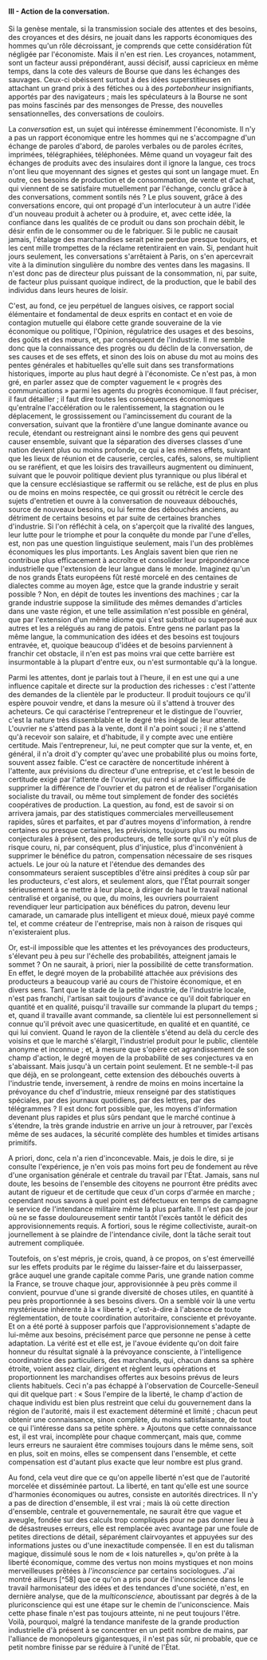 #### III - Action de la conversation.

Si la genèse mentale, si la transmission sociale des attentes et des besoins, des croyances et des désirs, ne jouait dans les rapports économiques des hommes qu'un rôle décroissant, je comprends que cette considération fût négligée par l'économiste. Mais il n'en est rien. Les croyances, notamment, sont un facteur aussi prépondérant, aussi décisif, aussi capricieux en même temps, dans la cote des valeurs de Bourse que dans les échanges des sauvages. Ceux-ci obéissent surtout à des idées superstitieuses en attachant un grand prix à des fétiches ou à des _portebonheur_ insignifiants, apportés par des navigateurs ; mais les spéculateurs à la Bourse ne sont pas moins fascinés par des mensonges de Presse, des nouvelles sensationnelles, des conversations de couloirs.

La _conversation_ est, un sujet qui intéresse éminemment l'économiste. Il n'y a pas un rapport économique entre les hommes qui ne s'accompagne d'un échange de paroles d'abord, de paroles verbales ou de paroles écrites, imprimées, télégraphiées, téléphonées. Même quand un voyageur fait des échanges de produits avec des insulaires dont il ignore la langue, ces trocs n'ont lieu que moyennant des signes et gestes qui sont un langage muet. En outre, ces besoins de production et de consommation, de vente et d'achat, qui viennent de se satisfaire mutuellement par l'échange, conclu grâce à des conversations, comment sontils nés ? Le plus souvent, grâce à des conversations encore, qui ont propagé d'un interlocuteur à un autre l'idée d'un nouveau produit à acheter ou à produire, et, avec cette idée, la confiance dans les qualités de ce produit ou dans son prochain débit, le désir enfin de le consommer ou de le fabriquer. Si le public ne causait jamais, l'étalage des marchandises serait peine perdue presque toujours, et les cent mille trompettes de la réclame retentiraient en vain. Si, pendant huit jours seulement, les conversations s'arrêtaient à Paris, on s'en apercevrait vite à la diminution singulière du nombre des ventes dans les magasins. Il n'est donc pas de directeur plus puissant de la consommation, ni, par suite, de facteur plus puissant quoique indirect, de la production, que le babil des individus dans leurs heures de loisir.

C'est, au fond, ce jeu perpétuel de langues oisives, ce rapport social élémentaire et fondamental de deux esprits en contact et en voie de contagion mutuelle qui élabore cette grande souveraine de la vie économique ou politique, l'Opinion, régulatrice des usages et des besoins, des goûts et des mœurs, et, par conséquent de l'industrie. Il me semble donc que la connaissance des progrès ou du déclin de la conversation, de ses causes et de ses effets, et sinon des lois on abuse du mot au moins des pentes générales et habituelles qu'elle suit dans ses transformations historiques, importe au plus haut degré à l'économiste. Ce n'est pas, à mon gré, en parler assez que de compter vaguement le « progrès des communications » parmi les agents du progrès économique. Il faut préciser, il faut détailler ; il faut dire toutes les conséquences économiques qu'entraîne l'accélération ou le ralentissement, la stagnation ou le déplacement, le grossissement ou l'amincissement du courant de la conversation, suivant que la frontière d'une langue dominante avance ou recule, étendant ou restreignant ainsi le nombre des gens qui peuvent causer ensemble, suivant que la séparation des diverses classes d'une nation devient plus ou moins profonde, ce qui a les mêmes effets, suivant que les lieux de réunion et de causerie, cercles, cafés, salons, se multiplient ou se raréfient, et que les loisirs des travailleurs augmentent ou diminuent, suivant que le pouvoir politique devient plus tyrannique ou plus libéral et que la censure ecclésiastique se raffermit ou se relâche, est de plus en plus ou de moins en moins respectée, ce qui grossit ou rétrécit le cercle des sujets d'entretien et ouvre à la conversation de nouveaux débouchés, source de nouveaux besoins, ou lui ferme des débouchés anciens, au détriment de certains besoins et par suite de certaines branches d'industrie. Si l'on réfléchit à cela, on s'aperçoit que la rivalité des langues, leur lutte pour le triomphe et pour la conquête du monde par l'une d'elles, est, non pas une question linguistique seulement, mais l'un des problèmes économiques les plus importants. Les Anglais savent bien que rien ne contribue plus efficacement à accroître et consolider leur prépondérance industrielle que l'extension de leur langue dans le monde. Imaginez qu'un de nos grands États européens fût resté morcelé en des centaines de dialectes comme au moyen âge, estce que la grande industrie y serait possible ? Non, en dépit de toutes les inventions des machines ; car la grande industrie suppose la similitude des mêmes demandes d'articles dans une vaste région, et une telle assimilation n'est possible en général, que par l'extension d'un même idiome qui s'est substitué ou superposé aux autres et les a relégués au rang de patois. Entre gens ne parlant pas la même langue, la communication des idées et des besoins est toujours entravée, et, quoique beaucoup d'idées et de besoins parviennent à franchir cet obstacle, il n'en est pas moins vrai que cette barrière est insurmontable à la plupart d'entre eux, ou n'est surmontable qu'à la longue.

Parmi les attentes, dont je parlais tout à l'heure, il en est une qui a une influence capitale et directe sur la production des richesses : c'est l'attente des demandes de la clientèle par le producteur. Il produit toujours ce qu'il espère pouvoir vendre, et dans la mesure où il s'attend à trouver des acheteurs. Ce qui caractérise l'entrepreneur et le distingue de l'ouvrier, c'est la nature très dissemblable et le degré très inégal de leur attente. L'ouvrier ne s'attend pas à la vente, dont il n'a point souci ; il ne s'attend qu'à recevoir son salaire, et d'habitude, il y compte avec une entière certitude. Mais l'entrepreneur, lui, ne peut compter que sur la vente, et, en général, il n'a droit d'y compter qu'avec une probabilité plus ou moins forte, souvent assez faible. C'est ce caractère de noncertitude inhérent à l'attente, aux prévisions du directeur d'une entreprise, et c'est le besoin de certitude exigé par l'attente de l'ouvrier, qui rend si ardue la difficulté de supprimer la différence de l'ouvrier et du patron et de réaliser l'organisation socialiste du travail, ou même tout simplement de fonder des sociétés coopératives de production. La question, au fond, est de savoir si on arrivera jamais, par des statistiques commerciales merveilleusement rapides, sûres et parfaites, et par d'autres moyens d'information, à rendre certaines ou presque certaines, les prévisions, toujours plus ou moins conjecturales à présent, des producteurs, de telle sorte qu'il n'y eût plus de risque couru, ni, par conséquent, plus d'injustice, plus d'inconvénient à supprimer le bénéfice du patron, compensation nécessaire de ses risques actuels. Le jour où la nature et l'étendue des demandes des consommateurs seraient susceptibles d'être ainsi prédites à coup sûr par les producteurs, c'est alors, et seulement alors, que l'État pourrait songer sérieusement à se mettre à leur place, à diriger de haut le travail national centralisé et organisé, ou que, du moins, les ouvriers pourraient revendiquer leur participation aux bénéfices du patron, devenu leur camarade, un camarade plus intelligent et mieux doué, mieux payé comme tel, et comme créateur de l'entreprise, mais non à raison de risques qui n'existeraient plus.

Or, est-il impossible que les attentes et les prévoyances des producteurs, s'élevant peu à peu sur l'échelle des probabilités, atteignent jamais le sommet ? On ne saurait, à priori, nier la possibilité de cette transformation. En effet, le degré moyen de la probabilité attachée aux prévisions des producteurs a beaucoup varié au cours de l'histoire économique, et en divers sens. Tant que le stade de la petite industrie, de l'industrie locale, n'est pas franchi, l'artisan sait toujours d'avance ce qu'il doit fabriquer en quantité et en qualité, puisqu'il travaille sur commande la plupart du temps ; et, quand il travaille avant commande, sa clientèle lui est personnellement si connue qu'il prévoit avec une quasicertitude, en qualité et en quantité, ce qui lui convient. Quand le rayon de la clientèle s'étend au delà du cercle des voisins et que le marché s'élargit, l'industriel produit pour le public, clientèle anonyme et inconnue ; et, à mesure que s'opère cet agrandissement de son champ d'action, le degré moyen de la probabilité de ses conjectures va en s'abaissant. Mais jusqu'à un certain point seulement. Et ne semble-t-il pas que déjà, en se prolongeant, cette extension des débouchés ouverts à l'industrie tende, inversement, à rendre de moins en moins incertaine la prévoyance du chef d'industrie, mieux renseigné par des statistiques spéciales, par des journaux quotidiens, par des lettres, par des télégrammes ? Il est donc fort possible que, les moyens d'information devenant plus rapides et plus sûrs pendant que le marché continue à s'étendre, la très grande industrie en arrive un jour à retrouver, par l'excès même de ses audaces, la sécurité complète des humbles et timides artisans primitifs.

A priori, donc, cela n'a rien d'inconcevable. Mais, je dois le dire, si je consulte l'expérience, je n'en vois pas moins fort peu de fondement au rêve d'une organisation générale et centrale du travail par l'État. Jamais, sans nul doute, les besoins de l'ensemble des citoyens ne pourront être prédits avec autant de rigueur et de certitude que ceux d'un corps d'armée en marche ; cependant nous savons à quel point est défectueux en temps de campagne le service de l'intendance militaire même la plus parfaite. Il n'est pas de jour où ne se fasse douloureusement sentir tantôt l'excès tantôt le déficit des approvisionnements requis. A fortiori, sous le régime collectiviste, aurait-on journellement à se plaindre de l'intendance civile, dont la tâche serait tout autrement compliquée.

Toutefois, on s'est mépris, je crois, quand, à ce propos, on s'est émerveillé sur les effets produits par le régime du laisser-faire et du laisserpasser, grâce auquel une grande capitale comme Paris, une grande nation comme la France, se trouve chaque jour, approvisionnée à peu près comme il convient, pourvue d'une si grande diversité de choses utiles, en quantité à peu près proportionnée à ses besoins divers. On a semblé voir là une vertu mystérieuse inhérente à la « liberté », c'est-à-dire à l'absence de toute réglementation, de toute coordination autoritaire, consciente et prévoyante. Et on a été porté à supposer parfois que l'approvisionnement s'adapte de lui-même aux besoins, précisément parce que personne ne pense à cette adaptation. La vérité est et elle est, je l'avoue évidente qu'on doit faire honneur du résultat signalé à la prévoyance consciente, à l'intelligence coordinatrice des particuliers, des marchands, qui, chacun dans sa sphère étroite, voient assez clair, dirigent et règlent leurs opérations et proportionnent les marchandises offertes aux besoins prévus de leurs clients habituels. Ceci n'a pas échappé à l'observation de Courcelle-Seneuil qui dit quelque part : « Sous l'empire de la liberté, le champ d'action de chaque individu est bien plus restreint que celui du gouvernement dans la région de l'autorité, mais il est exactement déterminé et limité ; chacun peut obtenir une connaissance, sinon complète, du moins satisfaisante, de tout ce qui l'intéresse dans sa petite sphère. » Ajoutons que cette connaissance est, il est vrai, incomplète pour chaque commerçant, mais que, comme leurs erreurs ne sauraient être commises toujours dans le même sens, soit en plus, soit en moins, elles se compensent dans l'ensemble, et cette compensation est d'autant plus exacte que leur nombre est plus grand.

Au fond, cela veut dire que ce qu'on appelle liberté n'est que de l'autorité morcelée et disséminée partout. La liberté, en tant qu'elle est une source d'harmonies économiques ou autres, consiste en autorités directrices. Il n'y a pas de direction d'ensemble, il est vrai ; mais là où cette direction d'ensemble, centrale et gouvernementale, ne saurait être que vague et aveugle, fondée sur des calculs trop compliqués pour ne pas donner lieu à de désastreuses erreurs, elle est remplacée avec avantage par une foule de petites directions de détail, séparément clairvoyantes et appuyées sur des informations justes ou d'une inexactitude compensée. Il en est du talisman magique, dissimulé sous le nom de « lois naturelles », qu'on prête à la liberté économique, comme des vertus non moins mystiques et non moins merveilleuses prêtées à _l'inconscience_ par certains sociologues. J'ai montré ailleurs [^58] que ce qu'on a pris pour de l'inconscience dans le travail harmonisateur des idées et des tendances d'une société, n'est, en dernière analyse, que de la _multiconscience,_ aboutissant par degrés à de la pluriconscience qui est une étape sur le chemin de l'uniconscience. Mais cette phase finale n'est pas toujours atteinte, ni ne peut toujours l'être. Voilà, pourquoi, malgré la tendance manifeste de la grande production industrielle d'à présent à se concentrer en un petit nombre de mains, par l'alliance de monopoleurs gigantesques, il n'est pas sûr, ni probable, que ce petit nombre finisse par se réduire à l'unité de l'État.
